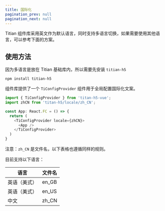 ```yaml
---
title: 国际化
pagination_prev: null
pagination_next: null
---
```


Titian 组件库采用英文作为默认语言，同时支持多语言切换，如果需要使用其他语言，可以参考下面的方案。

## 使用方法

因为多语言是放在 Titian 基础库内，所以需要先安装 `titian-h5`

```shell showLineNumbers
npm install titian-h5
```

组件库提供了一个 `TiConfigProvider` 组件用于全局配置国际化文案。

```typescript tsx showLineNumbers
import { TiConfigProvider } from 'titan-h5-vue';
import zhCN from 'titan-h5/locale/zh_CN';

const App: React.FC = () => {
  return (
    <TiConfigProvider locale={zhCN}>
      <App />
    </TiConfigProvider>
  )
}
```

注意：`zh_CN` 是文件名，以下表格也遵循同样的规则。

目前支持以下语言：

| 语言 | 文件名 |
| ----- | ----|
| 英语（美式）| en_GB |
| 英语（美式）| en_US |
| 中文  | zh_CN |
